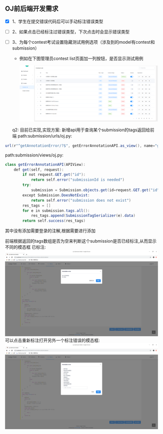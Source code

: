 ## OJ前后端开发需求

- [x] 1、学生在提交错误代码后可以手动标注错误类型

- [ ] 2、如果点击已经标注过错误类型，下次点击时会显示错误类型

- [ ] 3、为每个contest考试设置隐藏测试用例选项（涉及到的model有contest和submission）

  * 例如在下图管理员contest list页面加一列按钮，是否显示测试用例

    ![pic1](pic/contest.png)

  
  q2:
  目前已实现,实现方案:
  新增api用于查询某个submission的tags返回给前端
path:submission/urls/oj.py:
```java
url(r"^getAnnotationError/?$", getErrorAnnotationAPI.as_view(), name="getErrorAnnotation_api")
```
path:submission/views/oj.py:
```java
class getErrorAnnotationAPI(APIView):
    def get(self, request):
        if not request.GET.get("id"):
            return self.error("submissionId is needed")
        try:
            submission = Submission.objects.get(id=request.GET.get("id"))
        except Submission.DoesNotExist:
            return self.error("submission does not exist")
        res_tags = []
        for e in submission.tags.all():
            res_tags.append(SubmissionTagSerializer(e).data)
        return self.success(res_tags)
```
其中没有添加需要登录的注解,根据需要进行添加

前端根据返回的tags数组是否为空来判断这个submission是否已经标注,从而显示不同的模态框
已标注:
![](pic/q2_1.png)
可以点击重新标注打开另外一个标注错误的模态框:
![](pic/q2_2.png)